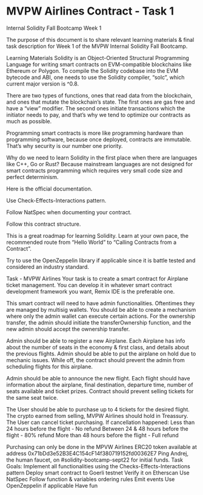 # MVPW Airlines Contract - Task 1


 
Internal Solidity Fall Bootcamp
Week 1


The purpose of this document is to share relevant learning materials & final task description for Week 1 of the MVPW Internal Solidity Fall Bootcamp.

Learning Materials
Solidity is an Object-Oriented Structural Programming Language for writing smart contracts on EVM-compatible blockchains like Ethereum or Polygon. To compile the Solidity codebase into the EVM bytecode and ABI, one needs to use the Solidity compiler, “solc”, which current major version is ^0.8.

There are two types of functions, ones that read data from the blockchain, and ones that mutate the blockchain’s state. The first ones are gas free and have a “view” modifier. The second ones initiate transactions which the initiator needs to pay, and that’s why we tend to optimize our contracts as much as possible.

Programming smart contracts is more like programming hardware than programming software, because once deployed, contracts are immutable. That’s why security is our number one priority.

Why do we need to learn Solidity in the first place when there are languages like C++, Go or Rust? Because mainstream languages are not designed for smart contracts programming which requires very small code size and perfect determinism.

Here is the official documentation.

Use Check-Effects-Interactions pattern.

Follow NatSpec when documenting your contract.

Follow this contract structure.

This is a great roadmap for learning Solidity. Learn at your own pace, the recommended route from “Hello World” to “Calling Contracts from a Contract”.

Try to use the OpenZeppelin library if applicable since it is battle tested and considered an industry standard.

Task - MVPW Airlines
Your task is to create a smart contract for Airplane ticket management. You can develop it in whatever smart contract development framework you want, Remix IDE is the preferable one.

This smart contract will need to have admin functionalities. Oftentimes they are managed by multisig wallets. You should be able to create a mechanism where only the admin wallet can execute certain actions. For the ownership transfer, the admin should initiate the transferOwnership function, and the new admin should accept the ownership transfer.

Admin should be able to register a new Airplane. Each Airplane has info about the number of seats in the economy & first class, and details about the previous flights. Admin should be able to put the airplane on hold due to mechanic issues. While off, the contract should prevent the admin from scheduling flights for this airplane.

Admin should be able to announce the new flight. Each flight should have information about the airplane, final destination, departure time, number of seats available and ticket prizes. Contract should prevent selling tickets for the same seat twice.

The User should be able to purchase up to 4 tickets for the desired flight. The crypto earned from selling, MVPW Airlines should hold in Treassury. The User can cancel ticket purchasing. If cancellation happened:
Less than 24 hours before the flight - No refund
Between 24 & 48 hours before the flight - 80% refund
More than 48 hours before the flight - Full refund

Purchasing can only be done in the MPVW Airlines ERC20 token available at address 0x71bDd3e52B3E4C154cF14f380719152fd00362E7 Ping Andrej, the human faucet, on #solidity-bootcamp-sept22 for initial funds.
Task Goals:
Implement all functionalities using the Checks-Effects-Interactions pattern
Deploy smart contract to Goerli testnet
Verify it on Etherscan
Use NatSpec
Follow function & variables ordering rules
Emit events
Use OpenZeppelin if applicable
Have fun



